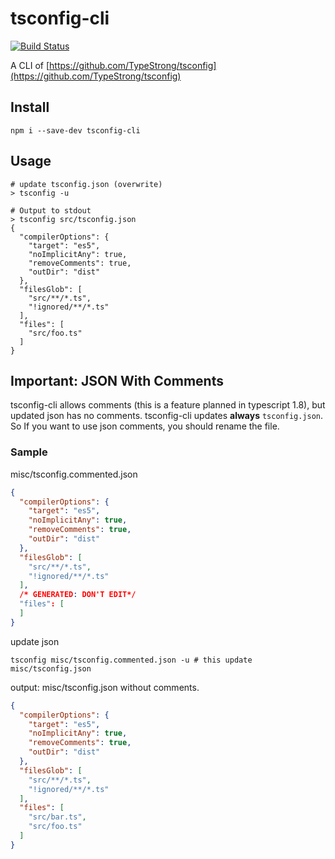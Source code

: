 # tsconfig-cli

[![Build Status](https://travis-ci.org/laco0416/tsconfig-cli.svg)](https://travis-ci.org/laco0416/tsconfig-cli)

A CLI of [https://github.com/TypeStrong/tsconfig](https://github.com/TypeStrong/tsconfig)

## Install

```
npm i --save-dev tsconfig-cli
```

## Usage

```
# update tsconfig.json (overwrite)
> tsconfig -u

# Output to stdout
> tsconfig src/tsconfig.json
{
  "compilerOptions": {
    "target": "es5",
    "noImplicitAny": true,
    "removeComments": true,
    "outDir": "dist"
  },
  "filesGlob": [
    "src/**/*.ts",
    "!ignored/**/*.ts"
  ],
  "files": [
    "src/foo.ts"
  ]
}
```

## Important: JSON With Comments
tsconfig-cli allows comments (this is a feature planned in typescript 1.8), but updated json has no comments.
tsconfig-cli updates **always** `tsconfig.json`. So If you want to use json comments, you should rename the file. 

### Sample

misc/tsconfig.commented.json

```json
{
  "compilerOptions": {
    "target": "es5",
    "noImplicitAny": true,
    "removeComments": true,
    "outDir": "dist"
  },
  "filesGlob": [
    "src/**/*.ts",
    "!ignored/**/*.ts"
  ],
  /* GENERATED: DON'T EDIT*/
  "files": [
  ]
}
```

update json

```
tsconfig misc/tsconfig.commented.json -u # this update misc/tsconfig.json
```

output: misc/tsconfig.json
without comments.

```json
{
  "compilerOptions": {
    "target": "es5",
    "noImplicitAny": true,
    "removeComments": true,
    "outDir": "dist"
  },
  "filesGlob": [
    "src/**/*.ts",
    "!ignored/**/*.ts"
  ],
  "files": [
    "src/bar.ts",
    "src/foo.ts"
  ]
}
```

